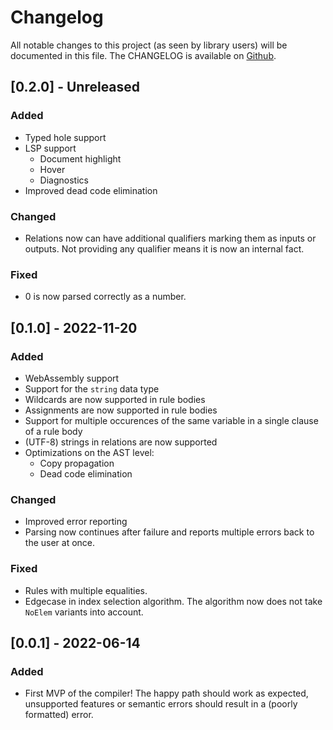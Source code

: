 # Changelog

All notable changes to this project (as seen by library users) will be documented in this file.
The CHANGELOG is available on [Github](https://github.com/luc-tielen/souffle-haskell.git/CHANGELOG.md).

## [0.2.0] - Unreleased

### Added

- Typed hole support
- LSP support
  - Document highlight
  - Hover
  - Diagnostics
- Improved dead code elimination

### Changed

- Relations now can have additional qualifiers marking them as inputs or
  outputs. Not providing any qualifier means it is now an internal fact.

### Fixed

- 0 is now parsed correctly as a number.

## [0.1.0] - 2022-11-20

### Added

- WebAssembly support
- Support for the `string` data type
- Wildcards are now supported in rule bodies
- Assignments are now supported in rule bodies
- Support for multiple occurences of the same variable in a single clause of
  a rule body
- (UTF-8) strings in relations are now supported
- Optimizations on the AST level:
  - Copy propagation
  - Dead code elimination

### Changed

- Improved error reporting
- Parsing now continues after failure and reports multiple errors back to the
  user at once.

### Fixed

- Rules with multiple equalities.
- Edgecase in index selection algorithm. The algorithm now does not take
  `NoElem` variants into account.

## [0.0.1] - 2022-06-14

### Added

- First MVP of the compiler! The happy path should work as expected, unsupported
  features or semantic errors should result in a (poorly formatted) error.

